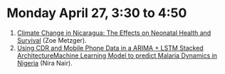 # Monday April 27, 3:30 to 4:50

1.  [Climate Change in Nicaragua: The Effects on Neonatal Health and Survival](https://zametzger.github.io/workshop/Abstract) (Zoe Metzger). 
2.  [Using CDR and Mobile Phone Data in a ARIMA + LSTM Stacked ArchitectureMachine Learning Model to predict Malaria Dynamics in Nigeria](https://slack-files.com/TFB8EJWF3-F012JLRSCPM-aae6e0f129) (Nira Nair). 
